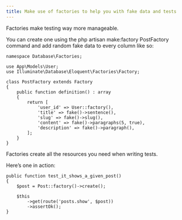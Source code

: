 ```yaml
---
title: Make use of factories to help you with fake data and tests
---
```

Factories make testing way more manageable.

You can create one using the php artisan make:factory PostFactory command and add random fake data to every column like so:

    namespace Database\Factories;

    use App\Models\User;
    use Illuminate\Database\Eloquent\Factories\Factory;

    class PostFactory extends Factory
    {
        public function definition() : array
        {
            return [
                'user_id' => User::factory(),
                'title' => fake()->sentence(),
                'slug' => fake()->slug(),
                'content' => fake()->paragraphs(5, true),
                'description' => fake()->paragraph(),
            ];
        }
    }

Factories create all the resources you need when writing tests.

Here’s one in action:

    public function test_it_shows_a_given_post()
    {
        $post = Post::factory()->create();

        $this
            ->get(route('posts.show', $post))
            ->assertOk();
    }
    
